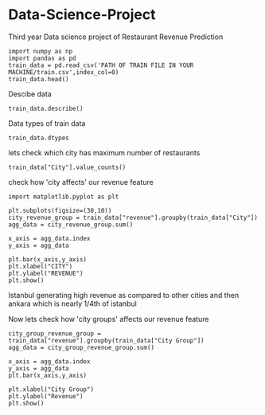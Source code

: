 # Data-Science-Project

Third year Data science project of Restaurant Revenue Prediction

    import numpy as np
    import pandas as pd
    train_data = pd.read_csv('PATH OF TRAIN FILE IN YOUR MACHINE/train.csv',index_col=0)
    train_data.head()

Descibe data

    train_data.describe()

Data types of train data

    train_data.dtypes

lets check which city has maximum number of restaurants

    train_data["City"].value_counts()
    
check how 'city affects' our revenue feature

    import matplotlib.pyplot as plt

    plt.subplots(figsize=(30,10))
    city_revenue_group = train_data["revenue"].groupby(train_data["City"])
    agg_data = city_revenue_group.sum()

    x_axis = agg_data.index
    y_axis = agg_data

    plt.bar(x_axis,y_axis)
    plt.xlabel("CITY")
    plt.ylabel("REVENUE")
    plt.show()

Istanbul generating high revenue as compared to other cities and then ankara which is nearly 1/4th of istanbul

Now lets check how 'city groups' affects our revenue feature

    city_group_revenue_group = train_data["revenue"].groupby(train_data["City Group"])
    agg_data = city_group_revenue_group.sum()

    x_axis = agg_data.index
    y_axis = agg_data
    plt.bar(x_axis,y_axis)

    plt.xlabel("City Group")
    plt.ylabel("Revenue")
    plt.show()
 
